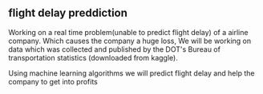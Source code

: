 ## flight delay preddiction


  Working on a real time problem(unable to  predict flight delay) of a airline company. Which causes the company a huge loss, We will be working on data which was collected and published by the DOT's Bureau of transportation statistics (downloaded from kaggle).
 
 Using machine learning algorithms we will predict flight delay and help the company to get into profits 
